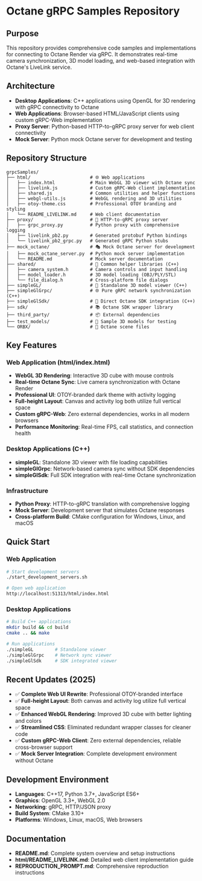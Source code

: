 # Octane gRPC Samples Repository

## Purpose
This repository provides comprehensive code samples and implementations for connecting to Octane Render via gRPC. It demonstrates real-time camera synchronization, 3D model loading, and web-based integration with Octane's LiveLink service.

## Architecture
- **Desktop Applications**: C++ applications using OpenGL for 3D rendering with gRPC connectivity to Octane
- **Web Applications**: Browser-based HTML/JavaScript clients using custom gRPC-Web implementation
- **Proxy Server**: Python-based HTTP-to-gRPC proxy server for web client connectivity
- **Mock Server**: Python mock Octane server for development and testing

## Repository Structure

```
grpcSamples/
├── html/                      # 🌐 Web applications
│   ├── index.html             # Main WebGL 3D viewer with Octane sync
│   ├── livelink.js            # Custom gRPC-Web client implementation
│   ├── shared.js              # Common utilities and helper functions
│   ├── webgl-utils.js         # WebGL rendering and 3D utilities
│   ├── otoy-theme.css         # Professional OTOY branding and styling
│   └── README_LIVELINK.md     # Web client documentation
├── proxy/                     # 🔄 HTTP-to-gRPC proxy server
│   ├── grpc_proxy.py          # Python proxy with comprehensive logging
│   ├── livelink_pb2.py        # Generated protobuf Python bindings
│   └── livelink_pb2_grpc.py   # Generated gRPC Python stubs
├── mock_octane/               # 🎭 Mock Octane server for development
│   ├── mock_octane_server.py  # Python mock server implementation
│   └── README.md              # Mock server documentation
├── shared/                    # 🔧 Common helper libraries (C++)
│   ├── camera_system.h        # Camera controls and input handling
│   ├── model_loader.h         # 3D model loading (OBJ/PLY/STL)
│   └── file_dialog.h          # Cross-platform file dialogs
├── simpleGL/                  # 🎯 Standalone 3D model viewer (C++)
├── simpleGlGrpc/              # 🌐 Pure gRPC network synchronization (C++)
├── simpleGlSdk/               # 🚀 Direct Octane SDK integration (C++)
├── sdk/                       # 📚 Octane SDK wrapper library
├── third_party/               # 📦 External dependencies
├── test_models/               # 🎲 Sample 3D models for testing
└── ORBX/                      # 🎨 Octane scene files
```

## Key Features

### Web Application (html/index.html)
- **WebGL 3D Rendering**: Interactive 3D cube with mouse controls
- **Real-time Octane Sync**: Live camera synchronization with Octane Render
- **Professional UI**: OTOY-branded dark theme with activity logging
- **Full-height Layout**: Canvas and activity log both utilize full vertical space
- **Custom gRPC-Web**: Zero external dependencies, works in all modern browsers
- **Performance Monitoring**: Real-time FPS, call statistics, and connection health

### Desktop Applications (C++)
- **simpleGL**: Standalone 3D viewer with file loading capabilities
- **simpleGlGrpc**: Network-based camera sync without SDK dependencies
- **simpleGlSdk**: Full SDK integration with real-time Octane synchronization

### Infrastructure
- **Python Proxy**: HTTP-to-gRPC translation with comprehensive logging
- **Mock Server**: Development server that simulates Octane responses
- **Cross-platform Build**: CMake configuration for Windows, Linux, and macOS

## Quick Start

### Web Application
```bash
# Start development servers
./start_development_servers.sh

# Open web application
http://localhost:51313/html/index.html
```

### Desktop Applications
```bash
# Build C++ applications
mkdir build && cd build
cmake .. && make

# Run applications
./simpleGL        # Standalone viewer
./simpleGlGrpc    # Network sync viewer
./simpleGlSdk     # SDK integrated viewer
```

## Recent Updates (2025)
- ✅ **Complete Web UI Rewrite**: Professional OTOY-branded interface
- ✅ **Full-height Layout**: Both canvas and activity log utilize full vertical space
- ✅ **Enhanced WebGL Rendering**: Improved 3D cube with better lighting and colors
- ✅ **Streamlined CSS**: Eliminated redundant wrapper classes for cleaner code
- ✅ **Custom gRPC-Web Client**: Zero external dependencies, reliable cross-browser support
- ✅ **Mock Server Integration**: Complete development environment without Octane

## Development Environment
- **Languages**: C++17, Python 3.7+, JavaScript ES6+
- **Graphics**: OpenGL 3.3+, WebGL 2.0
- **Networking**: gRPC, HTTP/JSON proxy
- **Build System**: CMake 3.10+
- **Platforms**: Windows, Linux, macOS, Web browsers

## Documentation
- **README.md**: Complete system overview and setup instructions
- **html/README_LIVELINK.md**: Detailed web client implementation guide
- **REPRODUCTION_PROMPT.md**: Comprehensive reproduction instructions